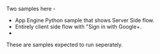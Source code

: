 Two samples here - 

* App Engine Python sample that shows Server Side flow.
* Entirely client side flow with "Sign in with Google+. 
* 
These are samples expected to run seperately. 
